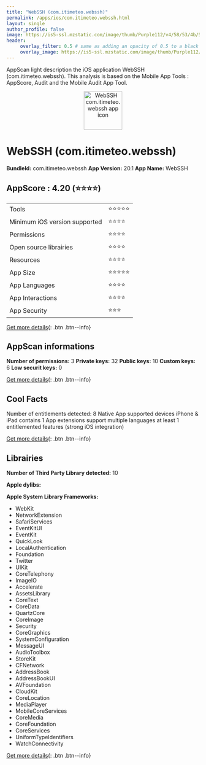 ```yaml
---
title: "WebSSH (com.itimeteo.webssh)"
permalink: /apps/ios/com.itimeteo.webssh.html
layout: single
author_profile: false
image: https://is5-ssl.mzstatic.com/image/thumb/Purple112/v4/58/53/4b/58534b26-5fcd-75cf-138d-0ef1f50c419f/AppIcon-1x_U007emarketing-0-10-0-85-220.png/512x512bb.jpg
header: 
     overlay_filter: 0.5 # same as adding an opacity of 0.5 to a black background
     overlay_image: https://is5-ssl.mzstatic.com/image/thumb/Purple112/v4/58/53/4b/58534b26-5fcd-75cf-138d-0ef1f50c419f/AppIcon-1x_U007emarketing-0-10-0-85-220.png/512x512bb.jpg
---
```

AppScan light description the iOS application WebSSH (com.itimeteo.webssh). This analysis is based on the Mobile App Tools : AppScore, Audit and the Mobile Audit App Tool.

  
  
<div style="text-align: center;"><img src="https://is5-ssl.mzstatic.com/image/thumb/Purple112/v4/58/53/4b/58534b26-5fcd-75cf-138d-0ef1f50c419f/AppIcon-1x_U007emarketing-0-10-0-85-220.png/512x512bb.jpg" width="100" height="100" alt="WebSSH com.itimeteo.webssh app icon"></div>  
  
# WebSSH (com.itimeteo.webssh)

**BundleId:** com.itimeteo.webssh
**App Version:** 20.1
**App Name:** WebSSH


## AppScore : 4.20 (⭐️⭐️⭐️⭐️) 

<table>
<tr><td> Tools </td><td> ⭐️⭐️⭐️⭐️⭐️ </td></tr>
<tr><td> Minimum iOS version supported </td><td> ⭐️⭐️⭐️⭐️ </td></tr>
<tr><td> Permissions </td><td> ⭐️⭐️⭐️⭐️ </td></tr>
<tr><td> Open source librairies </td><td> ⭐️⭐️⭐️⭐️ </td></tr>
<tr><td> Resources </td><td> ⭐️⭐️⭐️⭐️ </td></tr>
<tr><td> App Size </td><td> ⭐️⭐️⭐️⭐️⭐️ </td></tr>
<tr><td> App Languages </td><td> ⭐️⭐️⭐️⭐️ </td></tr>
<tr><td> App Interactions </td><td> ⭐️⭐️⭐️⭐️ </td></tr>
<tr><td> App Security </td><td> ⭐️⭐️⭐️ </td></tr>
</table>

[Get more details](/pricing.html){: .btn .btn--info}  
  
## AppScan informations 

**Number of permissions:** 3
**Private keys:** 32
**Public keys:** 10
**Custom keys:** 6
**Low securit keys:** 0
  
[Get more details](/pricing.html){: .btn .btn--info}

## Cool Facts

Number of entitlements detected: 8
Native App
supported devices iPhone & iPad
contains 1 App extensions
support multiple languages
at least 1 entitlemented features (strong iOS integration)
  
[Get more details](/pricing.html){: .btn .btn--info}

## Librairies 
**Number of Third Party Library detected:** 10

**Apple dylibs:**


**Apple System Library Frameworks:**
- WebKit
- NetworkExtension
- SafariServices
- EventKitUI
- EventKit
- QuickLook
- LocalAuthentication
- Foundation
- Twitter
- UIKit
- CoreTelephony
- ImageIO
- Accelerate
- AssetsLibrary
- CoreText
- CoreData
- QuartzCore
- CoreImage
- Security
- CoreGraphics
- SystemConfiguration
- MessageUI
- AudioToolbox
- StoreKit
- CFNetwork
- AddressBook
- AddressBookUI
- AVFoundation
- CloudKit
- CoreLocation
- MediaPlayer
- MobileCoreServices
- CoreMedia
- CoreFoundation
- CoreServices
- UniformTypeIdentifiers
- WatchConnectivity


  
[Get more details](/pricing.html){: .btn .btn--info}

